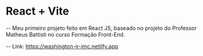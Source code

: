# React + Vite

-- Meu primeiro projeto feito em React JS, baseado no projeto do Professor Matheus Battisti no curso Formação Front-End.

-- Link: https://washington-jr-imc.netlify.app

